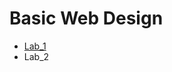 <h1>Basic Web Design</h1>

<ul>
<li><a href="https://mystellemoseley2022.github.io/web1320/">Lab_1</a></li>
<li><a hrf="Lab_2/index.html" target="_blank">Lab_2</a></li>
</ul>
